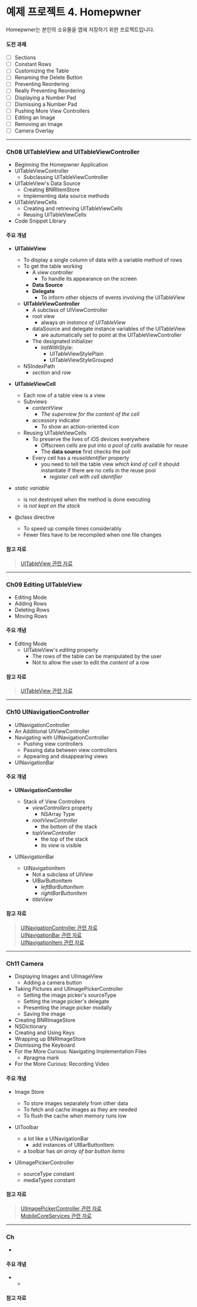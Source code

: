 예제 프로젝트 4. Homepwner
======================

Homepwner는 본인의 소유물을 앱에 저장하기 위한 프로젝트입니다.

#### 도전 과제

* [ ] Sections
* [ ] Constant Rows
* [ ] Customizing the Table
* [ ] Renaming the Delete Button
* [ ] Preventing Reordering
* [ ] Really Preventing Reordering
* [ ] Displaying a Number Pad
* [ ] Dismissing a Number Pad
* [ ] Pushing More View Controllers
* [ ] Editing an Image
* [ ] Removing an Image
* [ ] Camera Overlay

----------------------------------------------------------------------

### Ch08 UITableView and UITableViewController

* Beginning the Homepwner Application
* UITableViewController
    * Subclassing UITableViewController
* UITableView's Data Source
    * Creating BNRItemStore
    * Implementing data source methods
* UITableViewCells
    * Creating and retrieving UITableViewCells
    * Reusing UITableViewCells
* Code Snippet Library

#### 주요 개념

* **UITableView**
    * To display a single column of data with a variable method of rows
    * To get the table working
        * A view controller
            * To handle its appearance on the screen
        * **Data Source**
        * **Delegate**
            * To inform other objects of events involving the UITableView
    * **UITableViewController**
        * A subclass of UIViewController
        * root view
            * always *an instance of UITableView*
        * dataSource and delegate instance variables of the  UITableView
            * are automatically set to point at the UITableViewController
        * The designated initializer
            * initWithStyle:
                * UITableViewStylePlain
                * UITableViewStyleGrouped
    * NSIndexPath
        * *section* and *row*
  
* **UITableViewCell**
    * Each row of a table view is a view
    * Subviews
        * *contentView*
            * *The superview for the content of the cell*
        * accessory indicator
            * To show an action-oriented icon
    * Reusing UITableViewCells
        * To preserve the lives of iOS devices everywhere
            * Offscreen cells are put into *a pool of cells* available for reuse
            * The **data source** first checks the poll
        * Every cell has a *reuseIdentifier* property
            * you need to tell the table view *which kind of cell* it should instantiate if there are no cells in the reuse pool
                * *register cell with cell identifier*
  
* *static variable*
    * is not destroyed when the method is done executing
    * is *not kept on the stack*
  
* @class directive
    * To speed up compile times considerably
    * Fewer files have to be recompiled when one file changes
  
#### 참고 자료

> [UITableView 관련 자료](https://developer.apple.com/documentation/uikit/uitableview)  

----------------------------------------------------------------------

### Ch09 Editing UITableView

* Editing Mode
* Adding Rows
* Deleting Rows
* Moving Rows

#### 주요 개념

* Editing Mode
    * UITableView's *editing* property
        * The rows of the table can be manipulated by the user
        * Not to allow the user to edit the *content* of a row
  
#### 참고 자료

> [UITableView 관련 자료](https://developer.apple.com/documentation/uikit/uitableview)  

----------------------------------------------------------------------

### Ch10 UINavigationController

* UINavigationController
* An Additional UIViewController
* Navigating with UINavigationController
    * Pushing view controllers
    * Passing data between view controllers
    * Appearing and disappearing views
* UINavigationBar

#### 주요 개념

* **UINavigationController**
    * Stack of View Controllers
        * *viewControllers* property
            * NSArray Type
        * *rootViewController*
            * the bottom of the stack
        * *topViewController*
            * the top of the stack
            * its *view* is visible
  
* UINavigationBar
    * UINavigationItem
        * Not a subclass of UIView
        * UIBarButtonItem
            * *leftBarButtonItem*
            * *rightBarButtonItem*
        * *titleView*
  
#### 참고 자료

> [UINavigationController 관련 자료](https://developer.apple.com/documentation/uikit/uinavigationcontroller)  
> [UINavigationBar 관련 자료](https://developer.apple.com/documentation/uikit/uinavigationbar?language=objc)  
> [UINavigationItem 관련 자료](https://developer.apple.com/documentation/uikit/uinavigationitem?language=objc)  

----------------------------------------------------------------------

### Ch11 Camera

* Displaying Images and UIImageView
    * Adding a camera button
* Taking Pictures and UIImagePickerController
    * Setting the image picker's sourceType
    * Setting the image picker's delegate
    * Presenting the image picker modally
    * Saving the image
* Creating BNRImageStore
* NSDictionary
* Creating and Using Keys
* Wrapping up BNRImageStore
* Dismissing the Keyboard
* For the More Curious: Navigating Implementation Files
    * #pragma mark
* For the More Curious: Recording Video

#### 주요 개념

* Image Store
    * To store images separately from other data
    * To fetch and cache images as they are needed
    * To flush the cache when memory runs low
  
* UIToolbar
    * a lot like a UINavigationBar
        * add instances of UIBarButtonItem
    * a toolbar has *an array of bar button items*
  
* UIImagePickerController
    * sourceType constant
    * mediaTypes constant
  
#### 참고 자료

> [UIImagePickerController 관련 자료](https://developer.apple.com/documentation/uikit/uiimagepickercontroller?language=objc)  
> [MobileCoreServices 관련 자료](https://developer.apple.com/documentation/mobilecoreservices?language=objc)  

----------------------------------------------------------------------

### Ch

* 

#### 주요 개념

* 
    * 
  
#### 참고 자료

> 